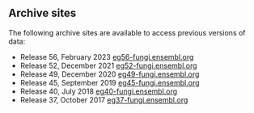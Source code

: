 ## Archive sites

The following archive sites are available to access previous versions of data:

 - Release 56, February 2023  [eg56-fungi.ensembl.org](https://eg56-fungi.ensembl.org)
 - Release 52, December 2021  [eg52-fungi.ensembl.org](https://eg52-fungi.ensembl.org)
 - Release 49, December 2020  [eg49-fungi.ensembl.org](https://eg49-fungi.ensembl.org)
 - Release 45, September 2019 [eg45-fungi.ensembl.org](https://eg45-fungi.ensembl.org)
 - Release 40, July 2018      [eg40-fungi.ensembl.org](https://eg40-fungi.ensembl.org)
 - Release 37, October 2017   [eg37-fungi.ensembl.org](https://eg37-fungi.ensembl.org)                                                                                                
